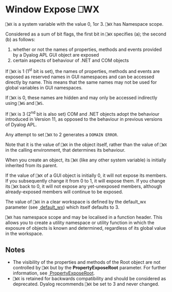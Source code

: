 <!-- Hidden search keywords -->
<div style="display: none;">
  ⎕WX WX
</div>






<h1 class="heading"><span class="name">Window Expose</span> <span class="command">⎕WX</span></h1>



`⎕WX` is a system variable with the value 0, 1or 3. `⎕WX` has Namespace scope.


Considered as a sum of bit flags, the first bit in `⎕WX` specifies (a); the second  (b) as follows:

1. whether or not the names of properties, methods and events provided by a Dyalog APL GUI object are exposed 
2. certain aspects of behaviour of .NET and COM objects



If `⎕WX` is 1 (1<sup>st</sup> bit is set), the names of properties, methods and events are exposed as reserved names in GUI namespaces and can be accessed directly by name. This means that the same names may not be used for global variables in GUI namespaces.


If `⎕WX` is 0, these names are hidden and may only be accessed indirectly using `⎕WG` and `⎕WS`.


If `⎕WX` is 3 (2<sup>nd</sup> bit is also set) COM and .NET objects adopt the  behaviour introduced in Version 11, as opposed to the behaviour in previous versions of Dyalog APL.


Any attempt to set `⎕WX` to 2 generates a `DOMAIN ERROR`.


Note that it is the value of `⎕WX` in the object itself, rather than the value of `⎕WX` in the calling environment, that determines its behaviour.


When you create an object, its `⎕WX` (like any other system variable) is initially inherited from its parent.


If the value of `⎕WX` of a GUI object is initially 0, it will not expose its members. If you subsequently change it from 0 to 1, it will expose them. If you change its `⎕WX` back to 0, it will not expose any yet-unexposed members, although already-exposed members will continue to be exposed.


The value of `⎕WX` in a clear workspace is defined by the default_wx parameter (see [ default_wx](../../../windows-installation-and-configuration-guide/configuration-parameters/configuration-parameters)) which itself defaults to 3.


`⎕WX` has namespace scope and may be localised in a function header. This allows you to create a utility namespace or utility function in which the exposure of objects is known and determined, regardless of its global value in the workspace.


## Notes

- The visibility of the properties and methods of the Root object are not controlled by `⎕WX` but by the **PropertyExposeRoot** parameter. For further information, see [ PropertyExposeRoot](../../../windows-installation-and-configuration-guide/configuration-parameters/configuration-parameters).
- `⎕WX` is retained for backwards compatibility and should be considered as deprecated. Dyalog recommends  `⎕WX` be set to 3 and never changed.



